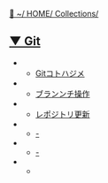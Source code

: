 [🔗 ~/ HOME/ Collections/](https://gitpress.io/@sh16ma/collections)


## [▼ Git](https://gitpress.io/c/g_i_t/)
- - [Gitコトハジメ](git_init.md)
- - [ブランンチ操作](git_branch.md)
- - [レポジトリ更新](git_pull.md)
- - [-](vcs_github.md)
- - [-](vcs_github_ssh.md)
- - []()
